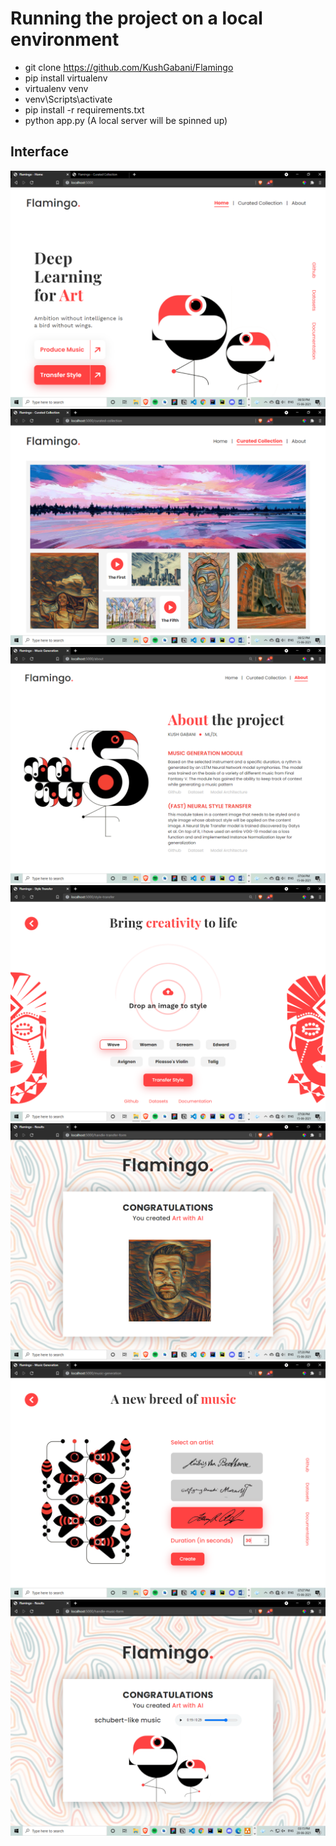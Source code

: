 # Running the project on a local environment

- git clone https://github.com/KushGabani/Flamingo
- pip install virtualenv
- virtualenv venv
- venv\Scripts\activate
- pip install -r requirements.txt
- python app.py (A local server will be spinned up)


## Interface
![Home Page](https://github.com/KushGabani/Flamingo/blob/main/User%20Interface/1.png)
![Curated Collection](https://github.com/KushGabani/Flamingo/blob/main/User%20Interface/2.png)
![About Page](https://github.com/KushGabani/Flamingo/blob/main/User%20Interface/3.png)
![Style Transfer Input UI](https://github.com/KushGabani/Flamingo/blob/main/User%20Interface/5.png)
![Style Transfer Output](https://github.com/KushGabani/Flamingo/blob/main/User%20Interface/7.png)
![Music Generation](https://github.com/KushGabani/Flamingo/blob/main/User%20Interface/4.png)
![Music Generation Output](https://github.com/KushGabani/Flamingo/blob/main/User%20Interface/6.png)
